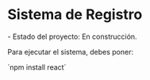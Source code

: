 <h1>Sistema de Registro</h1>
- Estado del proyecto: En construcción.
<p>Para ejecutar el sistema, debes poner:</p>
´npm install react´
